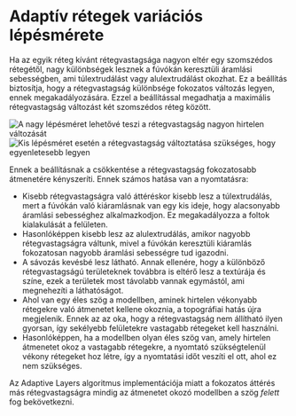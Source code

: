 # Adaptív rétegek variációs lépésmérete

Ha az egyik réteg kívánt rétegvastagsága nagyon eltér egy szomszédos rétegétől, nagy különbségek lesznek a fúvókán keresztüli áramlási sebességben, ami túlextrudálást vagy alulextrudálást okozhat. Ez a beállítás biztosítja, hogy a rétegvastagság különbsége fokozatos változás legyen, ennek megakadályozására. Ezzel a beállítással megadhatja a maximális rétegvastagság változást két szomszédos réteg között.

<!--screenshot {
"image_path": "adaptive_layer_height_variation_step_0_05.png",
"models": [{"script": "barn.scad"}],
"camera_position": [-108, -229, 118],
"settings": {
    "adaptive_layer_height_enabled": true,
    "adaptive_layer_height_variation_step": 0.05,
    "layer_height": 0.2
},
"colour_scheme": "layer_thickness",
"colours": 128
}-->

<!--screenshot {
"image_path": "adaptive_layer_height_enabled.png",
"models": [{"script": "barn.scad"}],
"camera_position": [-108, -229, 118],
"settings": {
    "adaptive_layer_height_enabled": true,
    "layer_height": 0.2
},
"colour_scheme": "layer_thickness",
"colours": 128
}-->

![A nagy lépésméret lehetővé teszi a rétegvastagság nagyon hirtelen változását](../images/adaptive_layer_height_variation_step_0_05.png)![Kis lépésméret esetén a rétegvastagság változtatása szükséges, hogy egyenletesebb legyen](../images/adaptive_layer_height_enabled.png)

Ennek a beállításnak a csökkentése a rétegvastagság fokozatosabb átmenetére kényszeríti. Ennek számos hatása van a nyomtatásra:

- Kisebb rétegvastagságra való áttéréskor kisebb lesz a túlextrudálás, mert a fúvókán való kiáramlásnak van egy kis ideje, hogy alacsonyabb áramlási sebességhez alkalmazkodjon. Ez megakadályozza a foltok kialakulását a felületen.
- Hasonlóképpen kisebb lesz az alulextrudálás, amikor nagyobb rétegvastagságra váltunk, mivel a fúvókán keresztüli kiáramlás fokozatosan nagyobb áramlási sebességre tud igazodni.
- A sávozás kevésbé lesz látható. Annak ellenére, hogy a különböző rétegvastagságú területeknek továbbra is eltérő lesz a textúrája és színe, ezek a területek most távolabb vannak egymástól, ami megnehezíti a láthatóságot.
- Ahol van egy éles szög a modellben, aminek hirtelen vékonyabb rétegekre való átmenetet kellene okoznia, a topográfiai hatás újra megjelenik. Ennek az az oka, hogy a rétegvastagság nem állítható ilyen gyorsan, így sekélyebb felületekre vastagabb rétegeket kell használni.
- Hasonlóképpen, ha a modellben olyan éles szög van, amely hirtelen átmenetet okoz a vastagabb rétegekre, a nyomtató szükségtelenül vékony rétegeket hoz létre, így a nyomtatási időt veszíti el ott, ahol ez nem szükséges.

Az Adaptive Layers algoritmus implementációja miatt a fokozatos áttérés más rétegvastagságra mindig az átmenetet okozó modellben a szög *felett* fog bekövetkezni.

